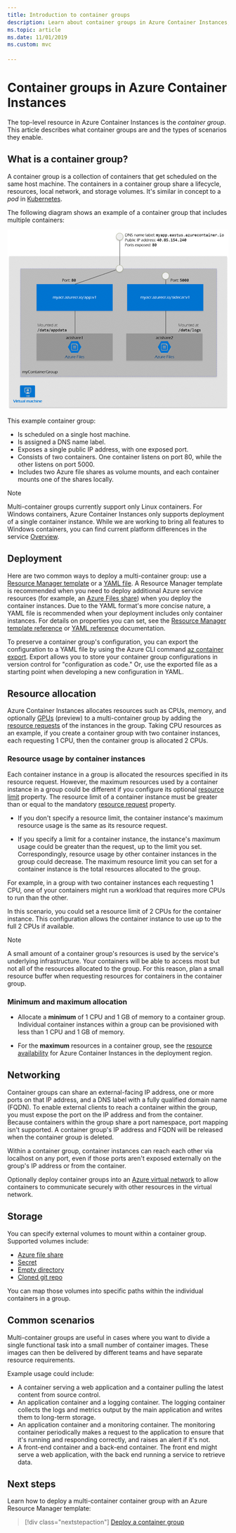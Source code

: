 ```yaml
---
title: Introduction to container groups
description: Learn about container groups in Azure Container Instances, a collection of instances that share a lifecycle and resources such as CPUs, storage, and network
ms.topic: article
ms.date: 11/01/2019
ms.custom: mvc

---
```

# Container groups in Azure Container Instances

The top-level resource in Azure Container Instances is the *container group*. This article describes what container groups are and the types of scenarios they enable.

## What is a container group?

A container group is a collection of containers that get scheduled on the same host machine. The containers in a container group share a lifecycle, resources, local network, and storage volumes. It's similar in concept to a *pod* in [Kubernetes][kubernetes-pod].

The following diagram shows an example of a container group that includes multiple containers:

![Container groups diagram][container-groups-example]

This example container group:

* Is scheduled on a single host machine.
* Is assigned a DNS name label.
* Exposes a single public IP address, with one exposed port.
* Consists of two containers. One container listens on port 80, while the other listens on port 5000.
* Includes two Azure file shares as volume mounts, and each container mounts one of the shares locally.

> [!NOTE]
> Multi-container groups currently support only Linux containers. For Windows containers, Azure Container Instances only supports deployment of a single container instance. While we are working to bring all features to Windows containers, you can find current platform differences in the service [Overview](container-instances-overview.md#linux-and-windows-containers).

## Deployment

Here are two common ways to deploy a multi-container group: use a [Resource Manager template][resource-manager template] or a [YAML file][yaml-file]. A Resource Manager template is recommended when you need to deploy additional Azure service resources (for example, an [Azure Files share][azure-files]) when you deploy the container instances. Due to the YAML format's more concise nature, a YAML file is recommended when your deployment includes only container instances. For details on properties you can set, see the [Resource Manager template reference](/azure/templates/microsoft.containerinstance/containergroups) or [YAML reference](container-instances-reference-yaml.md) documentation.

To preserve a container group's configuration, you can export the configuration to a YAML file by using the Azure CLI command [az container export][az-container-export]. Export allows you to store your container group configurations in version control for "configuration as code." Or, use the exported file as a starting point when developing a new configuration in YAML.



## Resource allocation

Azure Container Instances allocates resources such as CPUs, memory, and optionally [GPUs][gpus] (preview) to a multi-container group by adding the [resource requests][resource-requests] of the instances in the group. Taking CPU resources as an example, if you create a container group with two container instances, each requesting 1 CPU, then the container group is allocated 2 CPUs.

### Resource usage by container instances

Each container instance in a group is allocated the resources specified in its resource request. However, the maximum resources used by a container instance in a group could be different if you configure its optional [resource limit][resource-limits] property. The resource limit of a container instance must be greater than or equal to the mandatory [resource request][resource-requests] property.

* If you don't specify a resource limit, the container instance's maximum resource usage is the same as its resource request.

* If you specify a limit for a container instance, the instance's maximum usage could be greater than the request, up to the limit you set. Correspondingly, resource usage by other container instances in the group could decrease. The maximum resource limit you can set for a container instance is the total resources allocated to the group.
    
For example, in a group with two container instances each requesting 1 CPU, one of your containers might run a workload that requires more CPUs to run than the other.

In this scenario, you could set a resource limit of 2 CPUs for the container instance. This configuration allows the container instance to use up to the full 2 CPUs if available.

> [!NOTE]
> A small amount of a container group's resources is used by the service's underlying infrastructure. Your containers will be able to access most but not all of the resources allocated to the group. For this reason, plan a small resource buffer when requesting resources for containers in the container group.

### Minimum and maximum allocation

* Allocate a **minimum** of 1 CPU and 1 GB of memory to a container group. Individual container instances within a group can be provisioned with less than 1 CPU and 1 GB of memory. 

* For the **maximum** resources in a container group, see the [resource availability][region-availability] for Azure Container Instances in the deployment region.

## Networking

Container groups can share an external-facing IP address, one or more ports on that IP address, and a DNS label with a fully qualified domain name (FQDN). To enable external clients to reach a container within the group, you must expose the port on the IP address and from the container. Because containers within the group share a port namespace, port mapping isn't supported. A container group's IP address and FQDN will be released when the container group is deleted. 

Within a container group, container instances can reach each other via localhost on any port, even if those ports aren't exposed externally on the group's IP address or from the container.

Optionally deploy container groups into an [Azure virtual network][virtual-network] to allow containers to communicate securely with other resources in the virtual network.

## Storage

You can specify external volumes to mount within a container group. Supported volumes include:
* [Azure file share][azure-files]
* [Secret][secret]
* [Empty directory][empty-directory]
* [Cloned git repo][volume-gitrepo]

You can map those volumes into specific paths within the individual containers in a group. 

## Common scenarios

Multi-container groups are useful in cases where you want to divide a single functional task into a small number of container images. These images can then be delivered by different teams and have separate resource requirements.

Example usage could include:

* A container serving a web application and a container pulling the latest content from source control.
* An application container and a logging container. The logging container collects the logs and metrics output by the main application and writes them to long-term storage.
* An application container and a monitoring container. The monitoring container periodically makes a request to the application to ensure that it's running and responding correctly, and raises an alert if it's not.
* A front-end container and a back-end container. The front end might serve a web application, with the back end running a service to retrieve data. 

## Next steps

Learn how to deploy a multi-container container group with an Azure Resource Manager template:

> [!div class="nextstepaction"]
> [Deploy a container group][resource-manager template]

<!-- IMAGES -->
[container-groups-example]: ./media/container-instances-container-groups/container-groups-example.png

<!-- LINKS - External -->
[dcos-pod]: https://dcos.io/docs/1.10/deploying-services/pods/
[kubernetes-pod]: https://kubernetes.io/docs/concepts/workloads/pods/pod/

<!-- LINKS - Internal -->
[resource-manager template]: container-instances-multi-container-group.md
[yaml-file]: container-instances-multi-container-yaml.md
[region-availability]: container-instances-region-availability.md
[resource-requests]: /rest/api/container-instances/containergroups/createorupdate#resourcerequests
[resource-limits]: /rest/api/container-instances/containergroups/createorupdate#resourcelimits
[resource-requirements]: /rest/api/container-instances/containergroups/createorupdate#resourcerequirements
[azure-files]: container-instances-volume-azure-files.md
[virtual-network]: container-instances-vnet.md
[secret]: container-instances-volume-secret.md
[volume-gitrepo]: container-instances-volume-gitrepo.md
[gpus]: container-instances-gpu.md
[empty-directory]: container-instances-volume-emptydir.md
[az-container-export]: /cli/azure/container#az-container-export
